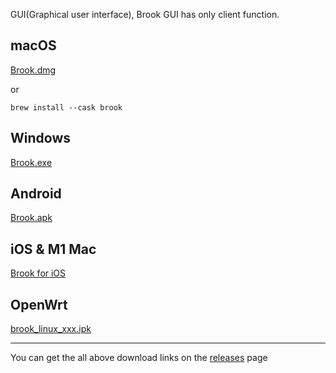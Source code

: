 GUI(Graphical user interface), Brook GUI has only client function.

## macOS

[Brook.dmg](https://github.com/txthinking/brook/releases/latest/download/Brook.dmg)

or

```
brew install --cask brook
```

## Windows

[Brook.exe](https://github.com/txthinking/brook/releases/latest/download/Brook.exe)

## Android

[Brook.apk](https://github.com/txthinking/brook/releases/latest/download/Brook.apk)

## iOS & M1 Mac

[Brook for iOS](https://apps.apple.com/us/app/brook-a-cross-platform-proxy/id1216002642)

## OpenWrt

[brook_linux_xxx.ipk](/brook-tproxy-gui)

---

You can get the all above download links on the [releases](https://github.com/txthinking/brook/releases) page
